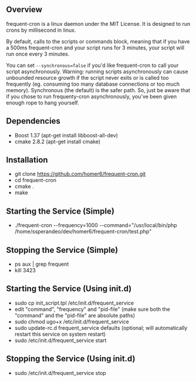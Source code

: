 Overview
------------
frequent-cron is a linux daemon under the MIT License. It is designed to run crons by millisecond in linux.

By default, calls to the scripts or commands block, meaning that if you have a 500ms frequent-cron and your script
runs for 3 minutes, your script will run once every 3 minutes.

You can set `--synchronous=false` if you'd like frequent-cron to call your script asynchronously. Warning: running scripts
asynchronously can cause unbounded resource growth if the script never exits or is called too frequently (eg. consuming
too many database connections or too much memory). Synchronous (the default) is the safer path. So, just be aware that
if you chose to run frequenty-cron asynchronously, you've been given enough rope to hang yourself.


Dependencies
------------

  - Boost 1.37 (apt-get install libboost-all-dev)
  - cmake 2.8.2 (apt-get install cmake)


Installation
------------

  - git clone https://github.com/homer6/frequent-cron.git
  - cd frequent-cron
  - cmake .
  - make


Starting the Service (Simple)
-----------------------------
  - ./frequent-cron --frequency=1000 --command="/usr/local/bin/php /home/ssperandeo/dev/homer6/frequent-cron/test.php"


Stopping the Service (Simple)
-----------------------------
  - ps aux | grep frequent
  - kill 3423



Starting the Service (Using init.d)
-----------------------------------
  - sudo cp init_script.tpl /etc/init.d/frequent_service
  - edit "command", "frequency" and "pid-file" (make sure both the "command" and the "pid-file" are absolute paths)
  - sudo chmod ugo+x /etc/init.d/frequent_service
  - sudo update-rc.d frequent_service defaults  (optional; will automatically restart this service on system restart)
  - sudo /etc/init.d/frequent_service start


Stopping the Service (Using init.d)
----------------------------------
  - sudo /etc/init.d/frequent_service stop




